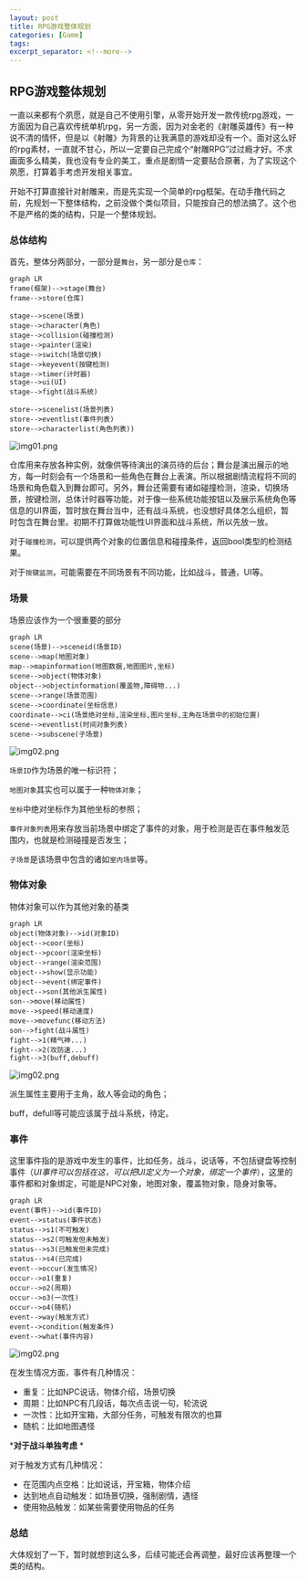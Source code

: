 ```yaml
---
layout: post
title: RPG游戏整体规划
categories: [Game]
tags: 
excerpt_separator: <!--more-->
---
```


<!--categories: [Ubuntu, Database, Python, Github, Web, Tutorial, Test, Shell, LeetCode, ]-->
<!--tags: [jekyll, python3, github, Django, markdown, mysql, shell, ]-->

## RPG游戏整体规划 

一直以来都有个夙愿，就是自己不使用引擎，从零开始开发一款传统rpg游戏，一方面因为自己喜欢传统单机rpg，另一方面，因为对金老的《射雕英雄传》有一种说不清的情怀，但是以《射雕》为背景的让我满意的游戏却没有一个。面对这么好的rpg素材，一直就不甘心，所以一定要自己完成个“射雕RPG”过过瘾才好。不求画面多么精美，我也没有专业的美工，重点是剧情一定要贴合原著，为了实现这个夙愿，打算着手考虑开发相关事宜。

开始不打算直接针对射雕来，而是先实现一个简单的rpg框架。在动手撸代码之前，先规划一下整体结构，之前没做个类似项目，只能按自己的想法搞了。这个也不是严格的类的结构，只是一个整体规划。

<!--more-->

### 总体结构 

首先，整体分两部分，一部分是`舞台`，另一部分是`仓库`：


```mermaid
graph LR
frame(框架)-->stage(舞台)
frame-->store(仓库)

stage-->scene(场景)
stage-->character(角色)
stage-->collision(碰撞检测)
stage-->painter(渲染)
stage-->switch(场景切换)
stage-->keyevent(按键检测)
stage-->timer(计时器)
stage-->ui(UI)
stage-->fight(战斗系统)

store-->scenelist(场景列表)
store-->eventlist(事件列表)
store-->characterlist(角色列表))
```
![img01.png](https://raw.githubusercontent.com/li-tianqi/blog/gh-pages/assets/post_images/20170926/01.png)

仓库用来存放各种实例，就像供等待演出的演员待的后台；舞台是演出展示的地方，每一时刻会有一个场景和一些角色在舞台上表演。所以根据剧情流程将不同的场景和角色载入到舞台即可。另外，舞台还需要有诸如碰撞检测，渲染，切换场景，按键检测，总体计时器等功能，对于像一些系统功能按钮以及展示系统角色等信息的UI界面，暂时放在舞台当中，还有战斗系统，也没想好具体怎么组织，暂时包含在舞台里。初期不打算做功能性UI界面和战斗系统，所以先放一放。

对于`碰撞检测`，可以提供两个对象的位置信息和碰撞条件，返回bool类型的检测结果。

对于`按键监测`，可能需要在不同场景有不同功能，比如战斗，普通，UI等。

### 场景 

场景应该作为一个很重要的部分


```mermaid
graph LR
scene(场景)-->sceneid(场景ID)
scene-->map(地图对象)
map-->mapinformation(地图数据,地图图片,坐标)
scene-->object(物体对象)
object-->objectinformation(覆盖物,障碍物...)
scene-->range(场景范围)
scene-->coordinate(坐标信息)
coordinate-->ci(场景绝对坐标,渲染坐标,图片坐标,主角在场景中的初始位置)
scene-->eventlist(时间对象列表)
scene-->subscene(子场景)
```
![img02.png](https://raw.githubusercontent.com/li-tianqi/blog/gh-pages/assets/post_images/20170926/02.png)

`场景ID`作为场景的唯一标识符；

`地图对象`其实也可以属于一种`物体对象`；

`坐标`中绝对坐标作为其他坐标的参照；

`事件对象列表`用来存放当前场景中绑定了事件的对象，用于检测是否在事件触发范围内，也就是检测碰撞是否发生；

`子场景`是该场景中包含的诸如`室内场景`等。

### 物体对象

物体对象可以作为其他对象的基类


```mermaid
graph LR
object(物体对象)-->id(对象ID)
object-->coor(坐标)
object-->pcoor(渲染坐标)
object-->range(渲染范围)
object-->show(显示功能)
object-->event(绑定事件)
object-->son(其他派生属性)
son-->move(移动属性)
move-->speed(移动速度)
move-->movefunc(移动方法)
son-->fight(战斗属性)
fight-->1(精气神...)
fight-->2(攻防速...)
fight-->3(buff,debuff)
```
![img02.png](https://raw.githubusercontent.com/li-tianqi/blog/gh-pages/assets/post_images/20170926/03.png)

派生属性主要用于主角，敌人等会动的角色；

buff，defull等可能应该属于战斗系统，待定。

### 事件 

这里事件指的是游戏中发生的事件，比如任务，战斗，说话等，不包括键盘等控制事件（*UI事件可以包括在这，可以把UI定义为一个对象，绑定一个事件*），这里的事件都和对象绑定，可能是NPC对象，地图对象，覆盖物对象，隐身对象等。


```mermaid
graph LR
event(事件)-->id(事件ID)
event-->status(事件状态)
status-->s1(不可触发)
status-->s2(可触发但未触发)
status-->s3(已触发但未完成)
status-->s4(已完成)
event-->occur(发生情况)
occur-->o1(重复)
occur-->o2(周期)
occur-->o3(一次性)
occur-->o4(随机)
event-->way(触发方式)
event-->condition(触发条件)
event-->what(事件内容)
```
![img02.png](https://raw.githubusercontent.com/li-tianqi/blog/gh-pages/assets/post_images/20170926/04.png)

在发生情况方面，事件有几种情况：

- 重复：比如NPC说话，物体介绍，场景切换
- 周期：比如NPC有几段话，每次点击说一句，轮流说
- 一次性：比如开宝箱，大部分任务，可触发有限次的也算
- 随机：比如地图遇怪

***对于战斗单独考虑** *

对于触发方式有几种情况：

- 在范围内点空格：比如说话，开宝箱，物体介绍
- 达到地点自动触发：如场景切换，强制剧情，遇怪
- 使用物品触发：如某些需要使用物品的任务

### 总结 

大体规划了一下，暂时就想到这么多，后续可能还会再调整，最好应该再整理一个类的结构。
